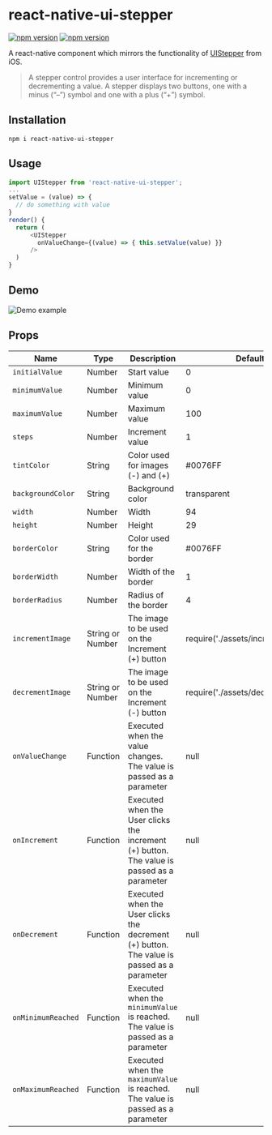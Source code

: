 # react-native-ui-stepper

[![npm version](https://img.shields.io/npm/v/react-native-ui-stepper.svg)](https://www.npmjs.com/package/react-native-ui-stepper)
[![npm version](https://img.shields.io/npm/dt/react-native-ui-stepper.svg)](https://img.shields.io/npm/dt/react-native-ui-stepper.svg)

A react-native component which mirrors the functionality of [UIStepper](https://developer.apple.com/reference/uikit/uistepper) from iOS.

> A stepper control provides a user interface for incrementing or decrementing a value. A stepper displays two buttons, one with a minus (“–”) symbol and one with a plus (“+”) symbol.

## Installation
`npm i react-native-ui-stepper`

## Usage
```javascript
import UIStepper from 'react-native-ui-stepper';
...
setValue = (value) => {
  // do something with value
}
render() {
  return (
      <UIStepper
        onValueChange={(value) => { this.setValue(value) }}
      />
  )
}
```

## Demo
![Demo example](http://g.recordit.co/ipvGlYfRpa.gif "Demo example")



## Props

| Name              | Type              | Description                                                                                 | Default     |
|-------------------|-------------------|---------------------------------------------------------------------------------------------|-------------|
| `initialValue`    | Number            | Start value                                                                                 | 0           |
| `minimumValue`    | Number            | Minimum value                                                                               | 0           |
| `maximumValue`    | Number            | Maximum value                                                                               | 100         |
| `steps`           | Number            | Increment value                                                                             | 1           |
| `tintColor`       | String            | Color used for images (-) and (+)                                                           | #0076FF     |
| `backgroundColor` | String            | Background color                                                                            | transparent |
| `width`           | Number            | Width                                                                                       | 94          |
| `height`          | Number            | Height                                                                                      | 29          |
| `borderColor`     | String            | Color used for the border                                                                   | #0076FF     |
| `borderWidth`     | Number            | Width of the border                                                                         | 1           |
| `borderRadius`    | Number            | Radius of the border                                                                        | 4           |
| `incrementImage`  | String or Number  | The image to be used on the Increment (+) button                                            | require('./assets/increment.png')           |
| `decrementImage`  | String or Number  | The image to be used on the Increment (-) button                                            | require('./assets/decrement.png')           |
| `onValueChange`   | Function          | Executed when the value changes. The value is passed as a parameter                         | null        |
| `onIncrement`     | Function          | Executed when the User clicks the increment (+) button. The value is passed as a parameter  | null        |
| `onDecrement`     | Function          | Executed when the User clicks the decrement (+) button. The value is passed as a parameter  | null        |
| `onMinimumReached` | Function | Executed when the `minimumValue` is reached. The value is passed as a parameter | null |
| `onMaximumReached` | Function | Executed when the `maximumValue` is reached. The value is passed as a parameter | null |
